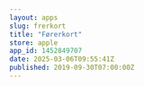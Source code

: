 ```yaml
---
layout: apps
slug: frerkort
title: "Førerkort"
store: apple
app_id: 1452849707
date: 2025-03-06T09:55:41Z
published: 2019-09-30T07:00:00Z
---
```

